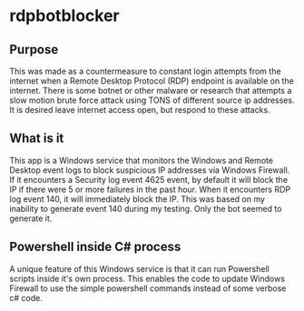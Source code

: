 # rdpbotblocker

## Purpose
This was made as a countermeasure to constant login attempts from the internet when a Remote Desktop Protocol (RDP) endpoint is available on the internet.  There is some botnet or other malware or research that attempts a slow motion brute force attack using TONS of different source ip addresses. It is desired leave internet access open, but respond to these attacks.

## What is it
This app is a Windows service that monitors the Windows and Remote Desktop event logs to block suspicious IP addresses via Windows Firewall.  If it encounters a Security log event 4625 event, by default it will block the IP if there were 5 or more failures in the past hour. When it encounters RDP log event 140, it will immediately block the IP.  This was based on my inability to generate event 140 during my testing. Only the bot seemed to generate it. 

## Powershell inside C# process
A unique feature of this Windows service is that it can run Powershell scripts inside it's own process.  This enables the code to update Windows Firewall to use the simple powershell commands instead of some verbose c# code.
